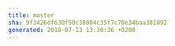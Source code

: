 ```yaml
---
title: master
sha: 9f3426df630f50c30004c35f7c70e34baa381092
generated: 2018-07-13 13:30:36 +0200
---
```

